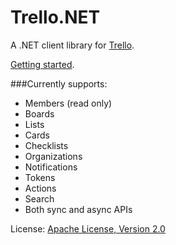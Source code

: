 # Trello.NET
A .NET client library for [Trello](https://trello.com).

[Getting started](https://github.com/dillenmeister/trellonet/wiki).

###Currently supports:
* Members (read only)
* Boards
* Lists
* Cards
* Checklists
* Organizations
* Notifications
* Tokens
* Actions
* Search
* Both sync and async APIs
	
License: [Apache License, Version 2.0](http://www.apache.org/licenses/LICENSE-2.0.html)	